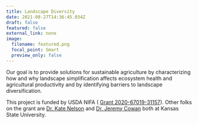 ```yaml
---
title: Landscape Diversity
date: 2021-08-27T14:36:45.034Z
draft: false
featured: false
external_link: none
image:
  filename: featured.png
  focal_point: Smart
  preview_only: false
---
```



Our goal is to provide solutions for sustainable agriculture by characterizing how and why landscape simplification affects ecosystem health and agricultural productivity and by identifying barriers to landscape diversification.

This project is funded by USDA NIFA ( [Grant 2020-67019-31157](https://cris.nifa.usda.gov/cgi-bin/starfinder/0?path=fastlink1.txt&id=anon&pass=&search=R=87791&format=WEBLINK)). Other folks on the grant are [Dr. Kate Nelson](https://www.k-state.edu/geography/people/faculty/knelson.html) and [Dr. Jeremy Cowan](https://hnr.k-state.edu/people/faculty/cowan-jeremy/index.html) both at Kansas State University.